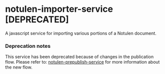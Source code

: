 # notulen-importer-service [DEPRECATED]
A javascript service for importing various portions of a Notulen document.

### Deprecation notes
This service has been deprecated because of changes in the publication flow. 
Please refer to: [notulen-prepublish-service](https://github.com/lblod/notulen-prepublish-service) for more information about the new flow.